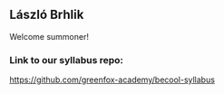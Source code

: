 ## **László Brhlik**

Welcome summoner!


### **Link to our syllabus repo:**

https://github.com/greenfox-academy/becool-syllabus
